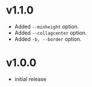 # v1.1.0

- Added `--minheight` option.
- Added `--collagcenter` option.
- Added `-b, --border` option.

# v1.0.0

- initial release
